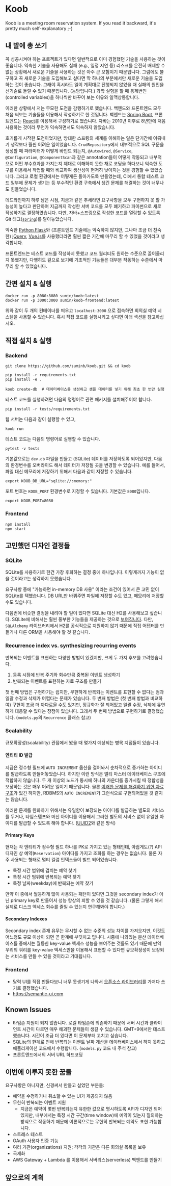 # Koob

Koob is a meeting room reservation system. If you read it backward, it's pretty much self-explanatory ;-)

## 내 발에 총 쏘기

꼭 성공시켜야 하는 프로젝트가 있다면 일반적으로 이미 경험했던 기술을 사용하는 것이 좋습니다. 익숙한 기술을 사용해도 실패 (e.g., 일정 지연 등) 리스크를 온전히 배제할 수 없는 상황에서 새로운 기술을 사용하는 것은 아주 큰 모험이기 때문입니다. 그럼에도 불구하고 꼭 새로운 기술을 도입해보고 싶다면 딱 하나의 부분에서만 새로운 기술을 도입하는 것이 좋습니다. 그래야 혹시라도 일이 계획대로 진행되지 않았을 때 실패의 원인을 신기술로 돌릴 수 있기 때문입니다. (농담입니다.) 과학 실험을 할 때 통제변인(controlled variables)을 하나씩만 바꾸어 보는 이유와 일맥상통합니다.

이러한 상황에서 저는 무모한 도전을 감행하기로 했습니다. 백엔드와 프론트엔드 모두 처음 써보는 기술들을 이용해서 작성하기로 한 것입니다. 백엔드는 [Spring Boot](https://spring.io/projects/spring-boot), 프론트엔드는 [React](https://reactjs.org/)를 이용해서 구성하기로 했습니다. 자바는 2010년 이후로 8년만에 처음 사용하는 것이라 무언가 익숙하면서도 익숙하지 않았습니다.

호기롭게 시작한 도전이었지만, 방대한 스프링의 세계를 이해하는 일은 단기간에 이뤄내기 생각보다 훨씬 어려운 일이었습니다. `CrudRepository`에서 내부적으로 SQL 구문을 생성할 때 파라미터가 어떻게 바인드 되는지, `@Autowired`, `@Service`, `@Configuration`, `@ComponentScan`과 같은 annotation들이 어떻게 작동되고 내부적으로 어떤 부수효과를 가지는지 제대로 이해하지 못한 채로 코딩을 하다보니 익숙한 도구를 이용해서 작업할 때와 비교하여 생산성이 현저히 낮아지는 것을 경험할 수 있었습니다. 그리고 로컬 환경에서는 어떻게든 돌아가도록 만들었는데, CI에서 통합 테스트 코드 일부에 문제가 생기는 등 부수적인 환경 구축에서 생긴 문제를 해결하는 것이 너무나도 힘들었습니다.

데드라인까지 하루 남은 시점, 지금과 같은 추세라면 요구사항을 모두 구현하지 못 할 가능성이 높다고 판단하여 지금까지 작성한 서버 코드를 모두 폐기하고 파이썬으로 새로 작성하기로 결정하였습니다. 다만, 자바+스프링으로 작성한 코드를 열람할 수 있도록 Git 태그([`spring`](https://github.com/suminb/koob/releases/tag/spring))를 달아놓았습니다.

익숙한 [Python Flask](http://flask.pocoo.org/)와 (프론트엔드 기술에는 익숙하지 않지만, 그나마 조금 더 친숙한) [jQuery](https://jquery.com/), [Vue.js](https://vuejs.org/)를 사용했더라면 훨씬 짧은 기간에 마무리 할 수 있었을 것이라고 생각합니다.

프론트엔드는 테스트 코드를 작성하지 못했고 코드 퀄리티도 원하는 수준으로 끌어올리지 못했지만, 다행히도 겉으로 보기에 기초적인 기능들은 대부분 작동하는 수준에서 마무리 할 수 있었습니다.

## 간편 설치 & 실행

    docker run -p 8080:8080 sumin/koob:latest
    docker run -p 3000:3000 sumin/koob-frontend:latest

위와 같이 두 개의 컨테이너를 띄우고 `localhost:3000` 으로 접속하면 회의실 예약 시스템을 사용할 수 있습니다. 혹시 직접 코드를 실행시키고 싶다면 아래 섹션을 참고하십시오.

## 직접 설치 & 실행

### Backend

    git clone https://github.com/suminb/koob.git && cd koob

    pip install -r requirements.txt
    pip install -e .

    koob create-db  # 데이터베이스를 생성하고 샘플 데이터를 넣기 위해 최초 한 번만 실행

테스트 코드를 실행하려면 다음의 명령어로 관련 패키지를 설치해주어야 합니다.

    pip install -r tests/requirements.txt

웹 서버는 다음과 같이 실행할 수 있고,

    koob run

테스트 코드는 다음의 명령어로 실행할 수 있습니다.

    pytest -v tests

기본값으로는 `dev.db` 파일을 만들고 (SQLite) 데이터를 저장하도록 되어있지만, 다음의 환경변수를 오버라이드 해서 데이터가 저장될 곳을 변경할 수 있습니다. 예를 들어서, 파일 대신 메모리에 저장하기 위해서 다음과 같이 지정할 수 있습니다.

    export KOOB_DB_URL="sqlite://:memory:"

포트 번호는 `KOOB_PORT` 환경변수로 지정할 수 있습니다. 기본값은 `8080`입니다.

    export KOOB_PORT=8080

### Frontend

    npm install
    npm start

## 고민했던 디자인 결정들

### SQLite

SQLite를 사용하기로 한건 가장 후회하는 결정 중에 하나입니다. 이렇게까지 기능이 없을 것이라고는 생각하지 못했습니다.

요구사항 중에 "가능하면 in-memory DB 사용" 이라는 조건이 있어서 큰 고민 없이 SQLite를 택했습니다. DB URL만 바꿔주면 파일에 저장할 수도 있고, 메모리에 저장할 수도 있습니다.

다음번에 비슷한 결정을 내려야 할 일이 있다면 SQLite 대신 H2를 사용해보고 싶습니다. SQLite에 비해서는 훨씬 풍부한 기능들을 제공하는 것으로 [보여집니다](http://www.h2database.com/html/functions.html). 다만, `SQLAlchemy` 라이브러리에서 H2를 공식적으로 지원하지 않기 때문에 직접 어댑터를 만들거나 다른 ORM을 사용해야 할 것 같습니다.

### Recurrence index vs. synthesizing recurring events

반복되는 이벤트를 표현하는 다양한 방법이 있겠지만, 크게 두 가지 후보를 고려했습니다.

1. 등록 시점에 반복 주기와 회수만큼 중복된 이벤트 생성하기
2. 반복되는 이벤트를 표현하는 자료 구조를 만들기

첫 번째 방법은 구현하기는 쉽지만, 무한하게 반복되는 이벤트를 표현할 수 없다는 점과 일괄 수정과 삭제가 어렵다는 문제가 있습니다. 두 번째 방법은 (첫 번째 방법과 비교하여) 구현이 조금 더 까다로울 수도 있지만, 정규화가 잘 되어있고 일괄 수정, 삭제에 유연하게 대응할 수 있다는 장점이 있습니다. 그래서 두 번째 방법으로 구현하기로 결정했습니다. (`models.py`의 `Recurrence` 클래스 참고)

### Scalability

규모확장성(scalability) 관점에서 봤을 때 몇가지 예상되는 병목 지점들이 있습니다.

#### 엔티티 ID 발급

지금은 정수형 필드에 `AUTO INCREMENT` 옵션을 걸어놔서 순차적으로 증가하는 아이디를 발급하도록 만들어놓았습니다. 하지만 이런 방식은 멀티 마스터 데이터베이스 구조에 적합하지 않습니다. 두 개 이상의 노드가 동시에 하나의 카운터를 증가시킬 때 정합성을 보장하는 것은 매우 어려운 일이기 때문입니다. 물론 [이러한 문제를 해결하기 위한 자료구조](https://en.wikipedia.org/wiki/Conflict-free_replicated_data_type#G-Counter_(Grow-only_Counter))가 있긴 하지만, RDBMS의 `AUTO INCREMENT`가 그런식으로 구현되어있을 것 같지는 않습니다.

이러한 문제를 완화하기 위해서는 유일함이 보장되는 아이디를 발급하는 별도의 서비스를 두거나, 타임스탬프와 머신 아이디를 이용해서 그러한 별도의 서비스 없이 유일한 아이디를 발급할 수 있도록 해야 합니다. ([UUID2](https://en.wikipedia.org/wiki/Universally_unique_identifier#Version_2_(date-time_and_MAC_address,_DCE_security_version))와 같은 방식)

#### Primary Keys

현재는 각 엔티티가 정수형 필드 하나를 PK로 가지고 있는 형태인데, 아쉽게도(?) API 디자인 상 예약(`Reservation`) 아이디를 가지고 조회를 하는 경우는 없습니다. 물론 자주 사용되는 형태로 멀티 컬럼 인덱스들이 빌드 되어있습니다.

- 특정 시간 범위에 겹치는 예약 찾기
- 특정 시간 범위에 반복되는 예약 찾기
- 특정 날짜(weekday)에 반복되는 예약 찾기

만약 이 중에서 월등하게 많이 사용되는 패턴이 있다면 그것을 secondary index가 아닌 primary key로 만들어서 성능 향상의 꾀할 수 있을 것 같습니다. (물론 그렇게 해서 실제로 디스크 엑세스 회수를 줄일 수 있는지 연구해봐야 합니다.)

#### Secondary Indexes

Secondary index 존재 유무는 무시할 수 없는 수준의 성능 차이를 가져오지만, 이것도 어느정도 규모 이상이 되면 곧 한계에 부딪치고 맙니다. 시중에 나와있는 분산 데이터베이스들 중에서는 월등한 key-value 엑세스 성능을 보여주는 것들도 있기 때문에 만약 우리의 쿼리를 key-value 엑세스만을 이용해서 표현할 수 있다면 규모확장성이 보장되는 서비스를 만들 수 있을 것이라고 기대됩니다.

### Frontend

- 달력 UI를 직접 만들다보니 너무 못생기게 나와서 [오픈소스 라이브러리](https://github.com/intljusticemission/react-big-calendar)를 가져다 쓰기로 결정했습니다.
- https://semantic-ui.com

## Known Issues

- 타임존 지원이 되지 않습니다. 로컬 타임존에 의존하기 때문에 서버 시간과 클라이언트 시간이 다르면 매우 해괴한 문제들이 생길 수 있습니다. GMT+9에서만 테스트 했습니다. 시간이 조금 더 있다면 이 문제부터 고치고 싶습니다.
- SQLite의 한계로 인해 반복되는 이벤트 날짜 계산을 데이터베이스에서 하지 못하고 애플리케이션 코드에서 수행합니다. (`models.py` 코드 내 주석 참고)
- 프론트엔드에서의 서버 URL 하드코딩

## 이번에 이루지 못한 꿈들

요구사항은 아니지만, 신경써서 만들고 싶었던 부분들:

- 예약을 수정하거나 취소할 수 있는 UI가 제공되지 않음
- 무한히 반복되는 이벤트 지원
    - 지금은 예약이 몇번 반복되는지 유한한 값으로 명시하도록 API가 디자인 되어있지만, 내부에서는 특정 시간 구간(time window)에 예약이 있는지 질의하는 방식으로 작동하기 때문에 이론적으로는 무한히 반복되는 예약도 표현 가능합니다.
- 스트레스 테스트
- OAuth 사용자 인증 기능
- 여러 기관(organizations) 지원; 각각의 기관은 다른 회의실 목록을 보유
- 국제화
- AWS Gateway + Lambda 를 이용해서 서버리스(serverless) 백엔드를 만들기

## 앞으로의 계획

